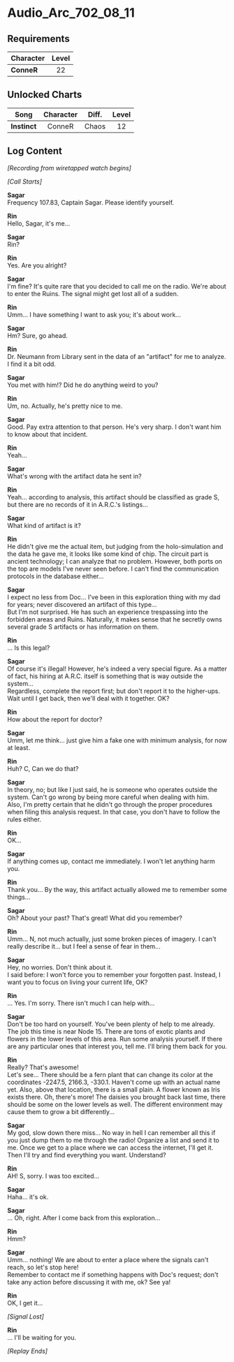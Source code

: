 # Audio_Arc_702_08_11
## Requirements
|Character |Level|
|----------|:---:|
|**ConneR**| 22  |

## Unlocked Charts
|    Song    |Character|Diff.|Level|
|------------|:-------:|:---:|:---:|
|**Instinct**| ConneR  |Chaos| 12  |

## Log Content
*[Recording from wiretapped watch begins]*

*[Call Starts]*

**Sagar**<br>
Frequency 107.83, Captain Sagar. Please identify yourself.

**Rin**<br>
Hello, Sagar, it's me...

**Sagar**<br>
Rin?

**Rin**<br>
Yes. Are you alright?

**Sagar**<br>
I'm fine? It's quite rare that you decided to call me on the radio. We're about to enter the Ruins. The signal might get lost all of a sudden.

**Rin**<br>
Umm... I have something I want to ask you; it's about work...

**Sagar**<br>
Hm? Sure, go ahead. 

**Rin**<br>
Dr. Neumann from Library sent in the data of an "artifact" for me to analyze. I find it a bit odd. 

**Sagar**<br>
You met with him!? Did he do anything weird to you?

**Rin**<br>
Um, no. Actually, he's pretty nice to me. 

**Sagar**<br>
Good. Pay extra attention to that person. He's very sharp. I don't want him to know about that incident. 

**Rin**<br>
Yeah...

**Sagar**<br>
What's wrong with the artifact data he sent in?

**Rin**<br>
Yeah... according to analysis, this artifact should be classified as grade S, but there are no records of it in A.R.C.'s listings...

**Sagar**<br>
What kind of artifact is it?

**Rin**<br>
He didn't give me the actual item, but judging from the holo\-simulation and the data he gave me, it looks like some kind of chip. The circuit part is ancient technology; I can analyze that no problem. However, both ports on the top are models I've never seen before. I can't find the communication protocols in the database either...

**Sagar**<br>
I expect no less from Doc... I've been in this exploration thing with my dad for years; never discovered an artifact of this type...<br>
But I'm not surprised. He has such an experience trespassing into the forbidden areas and Ruins. Naturally, it makes sense that he secretly owns several grade S artifacts or has information on them. 

**Rin**<br>
... Is this legal?

**Sagar**<br>
Of course it's illegal! However, he's indeed a very special figure. As a matter of fact, his hiring at A.R.C. itself is something that is way outside the system...<br>
Regardless, complete the report first; but don't report it to the higher\-ups. Wait until I get back, then we'll deal with it together. OK?

**Rin**<br>
How about the report for doctor?

**Sagar**<br>
Umm, let me think... just give him a fake one with minimum analysis, for now at least. 

**Rin**<br>
Huh? C, Can we do that?

**Sagar**<br>
In theory, no; but like I just said, he is someone who operates outside the system. Can't go wrong by being more careful when dealing with him.<br>
Also, I'm pretty certain that he didn't go through the proper procedures when filing this analysis request. In that case, you don't have to follow the rules either.

**Rin**<br>
OK...

**Sagar**<br>
If anything comes up, contact me immediately. I won't let anything harm you. 

**Rin**<br>
Thank you... By the way, this artifact actually allowed me to remember some things...

**Sagar**<br>
Oh? About your past? That's great! What did you remember?

**Rin**<br>
Umm... N, not much actually, just some broken pieces of imagery. I can't really describe it... but I feel a sense of fear in them...

**Sagar**<br>
Hey, no worries. Don't think about it. <br>
I said before: I won't force you to remember your forgotten past. Instead, I want you to focus on living your current life, OK?

**Rin**<br>
... Yes. I'm sorry. There isn't much I can help with...

**Sagar**<br>
Don't be too hard on yourself. You've been plenty of help to me already. <br>
The job this time is near Node 15. There are tons of exotic plants and flowers in the lower levels of this area. Run some analysis yourself. If there are any particular ones that interest you, tell me. I'll bring them back for you. 

**Rin**<br>
Really? That's awesome!<br>
Let's see... There should be a fern plant that can change its color at the coordinates \-2247.5, 2166.3, \-330.1. Haven't come up with an actual name yet. Also, above that location, there is a small plain. A flower known as Iris exists there. Oh, there's more! The daisies you brought back last time, there should be some on the lower levels as well. The different environment may cause them to grow a bit differently...

**Sagar**<br>
My god, slow down there miss... No way in hell I can remember all this if you just dump them to me through the radio! Organize a list and send it to me. Once we get to a place where we can access the internet, I'll get it. Then I'll try and find everything you want. Understand?

**Rin**<br>
AH! S, sorry. I was too excited...

**Sagar**<br>
Haha... it's ok. 

**Sagar**<br>
... Oh, right. After I come back from this exploration...

**Rin**<br>
Hmm?

**Sagar**<br>
Umm... nothing! We are about to enter a place where the signals can't reach, so let's stop here!<br>
Remember to contact me if something happens with Doc's request; don't take any action before discussing it with me, ok? See ya!

**Rin**<br>
OK, I get it...

*[Signal Lost]*

**Rin**<br>
... I'll be waiting for you.

*[Replay Ends]*